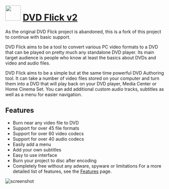 ﻿# <img src="https://cdn.jsdelivr.net/gh/chtof/chocolatey-packages/manual/dvdflick-v2/dvdflick-v2.png" width="48" height="48"/> [DVD Flick v2](https://chocolatey.org/packages/dvdflick-v2)

As the original DVD Flick project is abandoned, this is a fork of this project to continue with basic support.

DVD Flick aims to be a tool to convert various PC video formats to a DVD that can be played on pretty much any standalone DVD player. Its main target audience is people who know at least the basics about DVDs and video and audio files.

DVD Flick aims to be a simple but at the same time powerful DVD Authoring tool. It can take a number of video files stored on your computer and turn them into a DVD that will play back on your DVD player, Media Center or Home Cinema Set. You can add additional custom audio tracks, subtitles as well as a menu for easier navigation.

## Features
- Burn near any video file to DVD
- Support for over 45 file formats
- Support for over 60 video codecs
- Support for over 40 audio codecs
- Easily add a menu
- Add your own subtitles
- Easy to use interface
- Burn your project to disc after encoding
- Completely free without any adware, spyware or limitations
For a more detailed list of features, see the [Features](http://www.dvdflick.net/features.php) page.

![screenshot](https://cdn.jsdelivr.net/gh/chtof/chocolatey-packages/manual/dvdflick-v2/screenshot.png)